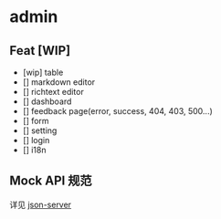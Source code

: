 # admin

## Feat [WIP]

- [wip] table
- [] markdown editor
- [] richtext editor
- [] dashboard
- [] feedback page(error, success, 404, 403, 500...)
- [] form
- [] setting
- [] login
- [] i18n

## Mock API 规范

详见 [json-server](https://github.com/typicode/json-server)
